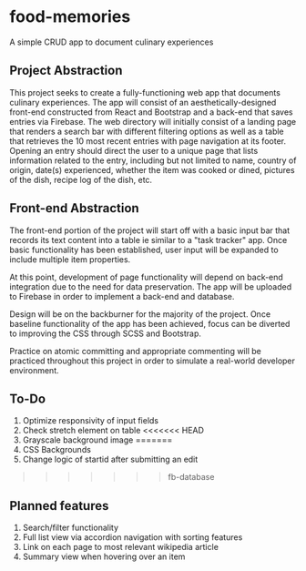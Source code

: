 # food-memories

A simple CRUD app to document culinary experiences

## Project Abstraction

This project seeks to create a fully-functioning web app that documents culinary experiences. The app will consist of an aesthetically-designed front-end constructed from React and Bootstrap and a back-end that saves entries via Firebase. The web directory will initially consist of a landing page that renders a search bar with different filtering options as well as a table that retrieves the 10 most recent entries with page navigation at its footer. Opening an entry should direct the user to a unique page that lists information related to the entry, including but not limited to name, country of origin, date(s) experienced, whether the item was cooked or dined, pictures of the dish, recipe log of the dish, etc.

## Front-end Abstraction

The front-end portion of the project will start off with a basic input bar that records its text content into a table ie similar to a "task tracker" app. Once basic functionality has been established, user input will be expanded to include multiple item properties.

At this point, development of page functionality will depend on back-end integration due to the need for data preservation. The app will be uploaded to Firebase in order to implement a back-end and database.

Design will be on the backburner for the majority of the project. Once baseline functionality of the app has been achieved, focus can be diverted to improving the CSS through SCSS and Bootstrap.

Practice on atomic committing and appropriate commenting will be practiced throughout this project in order to simulate a real-world developer environment.

## To-Do

1. Optimize responsivity of input fields
2. Check stretch element on table
<<<<<<< HEAD
3. Grayscale background image
=======
3. CSS Backgrounds
4. Change logic of startid after submitting an edit
>>>>>>> fb-database

## Planned features

1. Search/filter functionality
2. Full list view via accordion navigation with sorting features
3. Link on each page to most relevant wikipedia article
4. Summary view when hovering over an item
